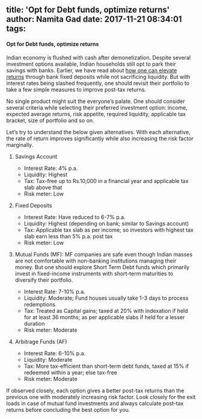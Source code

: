 title: 'Opt for Debt funds, optimize returns'
author: Namita Gad
date: 2017-11-21 08:34:01
tags:
---
#### Opt for Debt funds, optimize returns

Indian economy is flushed with cash after demonetization. Despite several investment options available, Indian households still opt to park their savings with banks. Earlier, we have read about [how one can elevate returns](https://www.namitagad.com/blog/2017/09/12/emergency-funds-dont-keep-idle/) through bank fixed deposits while not sacrificing liquidity. But with interest rates being slashed frequently, one should revisit their portfolio to take a few simple measures to improve post-tax returns.

No single product might suit the everyone’s palate. One should consider several criteria while selecting their preferred investment option: income, expected average returns, risk appetite, required liquidity, applicable tax bracket, size of portfolio and so on. 

Let’s try to understand the below given alternatives. With each alternative, the rate of return improves significantly while also increasing the risk factor marginally.

<style>.post-container ol ul {padding-left: 20px;}</style>
1. Savings Account
	* Interest Rate: 4% p.a.
	* Liquidity: Highest
	* Tax: Tax-free up to Rs.10,000 in a financial year and applicable tax slab above that
	* Risk meter: Low
    
2. Fixed Deposits
	* Interest Rate: Have reduced to 6-7% p.a.
	* Liquidity: Highest (depending on bank; similar to Savings account)
	* Tax: Applicable tax slab as per income; so investors with highest tax slab earn less than 5% p.a. post tax
	* Risk meter: Low
    
3. Mutual Funds (MF): MF companies are safe even though Indian masses are not comfortable with non-banking institutions managing their money. But one should explore Short Term Debt funds which primarily invest in fixed-income instruments with short-term maturities to diversify their portfolio. 
	* Interest Rate: 7-10% p.a.
	* Liquidity: Moderate; Fund houses usually take 1-3 days to process redemptions
	* Tax: Treated as Capital gains; taxed at 20% with indexation if held for at least 36 months; as per applicable slabs if held for a lesser duration
	* Risk meter: Moderate
    
4. Arbitrage Funds (AF)
	* Interest Rate: 6-10% p.a.
    * Liquidity: Moderate
    * Tax: More tax-efficient than short-term debt funds, taxed at 15% if redeemed within a year; else tax-free
    * Risk meter: Moderate

If observed closely, each option gives a better post-tax returns than the previous one with moderately increasing risk factor. Look closely for the exit loads in case of mutual fund investments and always calculate post-tax returns before concluding the best option for you.